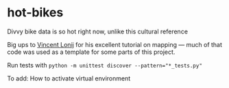 # hot-bikes
Divvy bike data is so hot right now, unlike this cultural reference

Big ups to [Vincent Lonij](https://github.com/vincentropy/python_cartography_tutorial) for his excellent tutorial on mapping — much of that code was used as a template for some parts of this project. 

Run tests with ```python -m unittest discover --pattern="*_tests.py"```

To add: 
How to activate virtual environment 